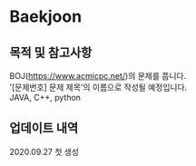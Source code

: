 # Baekjoon

## 목적 및 참고사항 
BOJ(https://www.acmicpc.net/)의 문제를 풉니다.  
'[문제번호] 문제 제목'의 이름으로 작성될 예정입니다.  
JAVA, C++, python

## 업데이트 내역
2020.09.27 첫 생성

